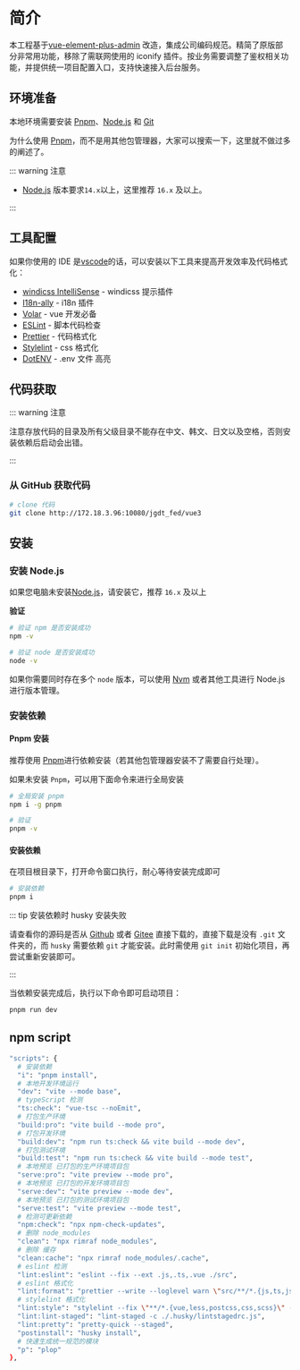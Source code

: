 # 简介

本工程基于[vue-element-plus-admin](https://github.com/kailong321200875/vue-element-plus-admin) 改造，集成公司编码规范。精简了原版部分非常用功能，移除了需联网使用的 iconify 插件。按业务需要调整了鉴权相关功能，并提供统一项目配置入口，支持快速接入后台服务。

## 环境准备

本地环境需要安装 [Pnpm](https://pnpm.io/)、[Node.js](http://nodejs.org/) 和 [Git](https://git-scm.com/)

为什么使用 [Pnpm](https://pnpm.io/)，而不是用其他包管理器，大家可以搜索一下，这里就不做过多的阐述了。

::: warning 注意

- [Node.js](http://nodejs.org/) 版本要求`14.x`以上，这里推荐 `16.x` 及以上。

:::

## 工具配置

如果你使用的 IDE 是[vscode](https://code.visualstudio.com/)的话，可以安装以下工具来提高开发效率及代码格式化：

- [windicss IntelliSense](https://marketplace.visualstudio.com/items?itemName=voorjaar.windicss-intellisense) - windicss 提示插件
- [I18n-ally](https://marketplace.visualstudio.com/items?itemName=Lokalise.i18n-ally) - i18n 插件
- [Volar](https://gitee.com/link?target=https%3A%2F%2Fmarketplace.visualstudio.com%2Fitems%3FitemName%3Djohnsoncodehk.volar) - vue 开发必备
- [ESLint](https://marketplace.visualstudio.com/items?itemName=dbaeumer.vscode-eslint) - 脚本代码检查
- [Prettier](https://marketplace.visualstudio.com/items?itemName=esbenp.prettier-vscode) - 代码格式化
- [Stylelint](https://marketplace.visualstudio.com/items?itemName=stylelint.vscode-stylelint) - css 格式化
- [DotENV](https://marketplace.visualstudio.com/items?itemName=mikestead.dotenv) - .env 文件 高亮

## 代码获取

::: warning 注意

注意存放代码的目录及所有父级目录不能存在中文、韩文、日文以及空格，否则安装依赖后启动会出错。

:::

### 从 GitHub 获取代码

```bash
# clone 代码
git clone http://172.18.3.96:10080/jgdt_fed/vue3

```

## 安装

### 安装 Node.js

如果您电脑未安装[Node.js](https://nodejs.org/en/)，请安装它，推荐 `16.x` 及以上

**验证**

```bash
# 验证 npm 是否安装成功
npm -v

# 验证 node 是否安装成功
node -v
```

如果你需要同时存在多个 `node` 版本，可以使用 [Nvm](https://github.com/nvm-sh/nvm) 或者其他工具进行 Node.js 进行版本管理。

### 安装依赖

#### Pnpm 安装

推荐使用 [Pnpm](https://pnpm.io/)进行依赖安装（若其他包管理器安装不了需要自行处理）。

如果未安装 `Pnpm`，可以用下面命令来进行全局安装

```bash
# 全局安装 pnpm
npm i -g pnpm

# 验证
pnpm -v
```

#### 安装依赖

在项目根目录下，打开命令窗口执行，耐心等待安装完成即可

```bash
# 安装依赖
pnpm i
```

::: tip 安装依赖时 husky 安装失败

请查看你的源码是否从 [Github](https://github.com/kailong321200875/vue-element-plus-admin) 或者 [Gitee](https://gitee.com/kailong110120130/vue-element-plus-admin) 直接下载的，直接下载是没有 `.git` 文件夹的，而 `husky` 需要依赖 `git` 才能安装。此时需使用 `git init` 初始化项目，再尝试重新安装即可。

:::

当依赖安装完成后，执行以下命令即可启动项目：

```bash
pnpm run dev
```

## npm script

```bash
"scripts": {
  # 安装依赖
  "i": "pnpm install",
  # 本地开发环境运行
  "dev": "vite --mode base",
  # typeScript 检测
  "ts:check": "vue-tsc --noEmit",
  # 打包生产环境
  "build:pro": "vite build --mode pro",
  # 打包开发环境
  "build:dev": "npm run ts:check && vite build --mode dev",
  # 打包测试环境
  "build:test": "npm run ts:check && vite build --mode test",
  # 本地预览 已打包的生产环境项目包
  "serve:pro": "vite preview --mode pro",
  # 本地预览 已打包的开发环境项目包
  "serve:dev": "vite preview --mode dev",
  # 本地预览 已打包的测试环境项目包
  "serve:test": "vite preview --mode test",
  # 检测可更新依赖
  "npm:check": "npx npm-check-updates",
  # 删除 node_modules
  "clean": "npx rimraf node_modules",
  # 删除 缓存
  "clean:cache": "npx rimraf node_modules/.cache",
  # eslint 检测
  "lint:eslint": "eslint --fix --ext .js,.ts,.vue ./src",
  # eslint 格式化
  "lint:format": "prettier --write --loglevel warn \"src/**/*.{js,ts,json,tsx,css,less,vue,html,md}\"",
  # stylelint 格式化
  "lint:style": "stylelint --fix \"**/*.{vue,less,postcss,css,scss}\" --cache --cache-location node_modules/.cache/stylelint/",
  "lint:lint-staged": "lint-staged -c ./.husky/lintstagedrc.js",
  "lint:pretty": "pretty-quick --staged",
  "postinstall": "husky install",
  # 快速生成统一规范的模块
  "p": "plop"
},
```
